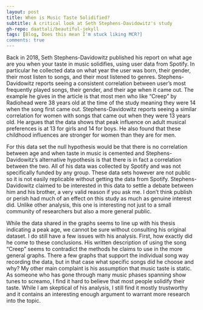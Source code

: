 ```yaml
---
layout: post
title: When is Music Taste Solidified?
subtitle: A critical look at Seth Stephens-Davidowitz's study
gh-repo: daattali/beautiful-jekyll
tags: [Blog, Does this mean I'm stuck liking MCR?]
comments: true
---
```


Back in 2018, Seth Stephens-Davidowitz published his report on what age are you when your taste in music solidifies, using user data from Spotify. In particular he collected data on what year the user was born, their gender, their most listen to songs, and their most listened to genres. Stephens-Davidowitz reports seeing a consistent correlation between user’s most frequently played songs, their gender, and their age when it came out. The example he gives in the article is that most men who like “Creep” by Radiohead were 38 years old at the time of the study meaning they were 14 when the song first came out. Stephens-Davidowitz reports seeing a similar correlation for women with songs that came out when they were 13 years old. He argues that the data shows that peak
influence on adult musical preferences is at 13 for girls and 14 for boys. He also found that these childhood influences are stronger for women than they are for men. 

For this data set the null hypothesis would be that there is no correlation between age and when taste in music is cemented and Stephens-Davidowitz’s alternative hypothesis is that there is in fact a correlation between the two. All of his data was collected by Spotify and was not specifically funded by any group. These data sets however are not public so it is not easily replicable without getting the data from Spotify. Stephens-Davidowitz claimed to be interested in this data to settle a debate between him and his brother, a very valid reason if you ask me. I don’t think publish or perish had much of an effect on this study as much as genuine interest did. Unlike other analysis, this one is interesting not just to a small community of researchers but also a more general public. 

While the data shared in the graphs seems to line up with his thesis indicating a peak age, we cannot be sure without consulting his original dataset. I do still have a few issues with his analysis. First, how exactly did he come to these conclusions. His written description of using the song “Creep” seems to contradict the methods he claims to use in the more general graphs. There a few graphs that support the individual song way recording the data, but in that case what specific songs did he choose and why? My other main complaint is his assumption that music taste is static. As someone who has gone through many music phases spanning show tunes to screamo, I find it hard to believe that most people solidify their taste. While I am skeptical of his analysis, I still find it mostly trustworthy and it contains an interesting enough argument to warrant more research into the topic.

